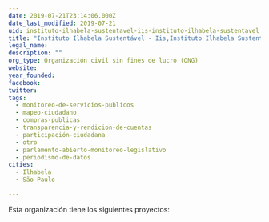```yaml
---
date: 2019-07-21T23:14:06.000Z
date_last_modified: 2019-07-21
uid: instituto-ilhabela-sustentavel-iis-instituto-ilhabela-sustentavel
title: "Instituto Ilhabela Sustentável - Iis,Instituto Ilhabela Sustentável"
legal_name: 
description: ""
org_type: Organización civil sin fines de lucro (ONG)
website: 
year_founded: 
facebook: 
twitter: 
tags:
  - monitoreo-de-servicios-publicos
  - mapeo-ciudadano
  - compras-publicas
  - transparencia-y-rendicion-de-cuentas
  - participación-ciudadana
  - otro
  - parlamento-abierto-monitoreo-legislativo
  - periodismo-de-datos
cities: 
  - Ilhabela
  - São Paulo

---
```


Esta organización tiene los siguientes proyectos:



